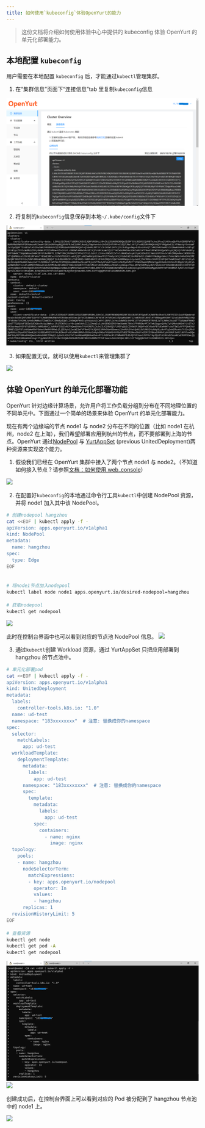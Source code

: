 ```yaml
---
title: 如何使用`kubeconfig`体验OpenYurt的能力
---
```


> 这份文档将介绍如何使用体验中心中提供的 kubeconfig 体验 OpenYurt 的单元化部署能力。

## 本地配置 `kubeconfig`

用户需要在本地配置 `kubeconfig` 后，才能通过`kubectl`管理集群。

1. 在“集群信息”页面下“连接信息”tab 里复制`kubeconfig`信息

![](../../../../../../static/img/docs/installation/openyurt-experience-center/web_kubeconfig.png)

2. 将复制的`kubeconfig`信息保存到本地`~/.kube/config`文件下

![](../../../../../../static/img/docs/installation/openyurt-experience-center/cmd_kubeconfig.png)

3. 如果配置无误，就可以使用`kubectl`来管理集群了

![](../../../../../../static/img/docs/installation/openyurt-experience-center/cmd_kubectl.png)

## 体验 OpenYurt 的单元化部署功能

OpenYurt 针对边缘计算场景，允许用户将工作负载分组到分布在不同地理位置的不同单元中。下面通过一个简单的场景来体验 OpenYurt 的单元化部署能力。

现在有两个边缘端的节点 node1 与 node2 分布在不同的位置（比如 node1 在杭州，node2 在上海），我们希望部署应用到杭州的节点，而不要部署到上海的节点。OpenYurt 通过[NodePool](https://github.com/openyurtio/openyurt/blob/master/docs/enhancements/20201211-nodepool_uniteddeployment.md) 与 [YurtAppSet](https://github.com/openyurtio/openyurt/blob/master/docs/enhancements/20201211-nodepool_uniteddeployment.md) (previous UnitedDeployment)两种资源来实现这个能力。

1. 假设我们已经在 OpenYurt 集群中接入了两个节点 node1 与 node2。（不知道如何接入节点？请参照[文档：如何使用 web_console](./web_console.md)）

![](../../../../../../static/img/docs/installation/openyurt-experience-center/web_node.png)

2. 在配置好`kubeconfig`的本地通过命令行工具`kubectl`中创建 NodePool 资源，并将 node1 加入其中该 NodePool。

```bash
# 创建nodepool hangzhou
cat <<EOF | kubectl apply -f -
apiVersion: apps.openyurt.io/v1alpha1
kind: NodePool
metadata:
  name: hangzhou
spec:
  type: Edge
EOF


# 将node1节点加入nodepool
kubectl label node node1 apps.openyurt.io/desired-nodepool=hangzhou

# 获取nodepool
kubectl get nodepool
```

![](../../../../../../static/img/docs/installation/openyurt-experience-center/cmd_np.png)

此时在控制台界面中也可以看到对应的节点池 NodePool 信息。
![](../../../../../../static/img/docs/installation/openyurt-experience-center/web_np.png)

3. 通过`kubectl`创建 Workload 资源，通过 YurtAppSet 只把应用部署到 hangzhou 的节点池中。

```bash
# 单元化部署pod
cat <<EOF | kubectl apply -f -
apiVersion: apps.openyurt.io/v1alpha1
kind: UnitedDeployment
metadata:
  labels:
    controller-tools.k8s.io: "1.0"
  name: ud-test
  namespace: "183xxxxxxxx"  # 注意: 替换成你的namespace
spec:
  selector:
    matchLabels:
      app: ud-test
  workloadTemplate:
    deploymentTemplate:
      metadata:
        labels:
          app: ud-test
      namespace: "183xxxxxxxx"  # 注意: 替换成你的namespace
      spec:
        template:
          metadata:
            labels:
              app: ud-test
          spec:
            containers:
              - name: nginx
                image: nginx
  topology:
    pools:
    - name: hangzhou
      nodeSelectorTerm:
        matchExpressions:
        - key: apps.openyurt.io/nodepool
          operator: In
          values:
          - hangzhou
      replicas: 1
  revisionHistoryLimit: 5
EOF

# 查看资源
kubectl get node
kubectl get pod -A
kubectl get nodepool


```

![](../../../../../../static/img/docs/installation/openyurt-experience-center/cmd_ud_create.png)
![](../../../../../../static/img/docs/installation/openyurt-experience-center/cmd_ud_get.png)

创建成功后，在控制台界面上可以看到对应的 Pod 被分配到了 hangzhou 节点池中的 node1 上。

![](../../../../../../static/img/docs/installation/openyurt-experience-center/web_ud.png)
